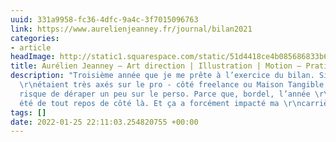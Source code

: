 ```yaml
---
uuid: 331a9958-fc36-4dfc-9a4c-3f7015096763
link: https://www.aurelienjeanney.fr/journal/bilan2021
categories:
- article
headImage: http://static1.squarespace.com/static/51d4418ce4b085686833b6ea/5a7ac8a8e2c483ccb40d071a/6191364d6e073318a7bac274/1641228797320/AJ_Bilan2021_Apres.jpg?format=1500w
title: Aurélien Jeanney – Art direction | Illustration | Motion — Pratique de l'effondrement
description: "Troisième année que je me prête à l’exercice du bilan. Si les deux premiers
  \r\nétaient très axés sur le pro - côté freelance ou Maison Tangible -, \r\ncelui-ci
  risque de déraper un peu sur le perso. Parce que, bordel, l’année \r\n2021 a pas
  été de tout repos de côté là. Et ça a forcément impacté ma \r\ncarrière professionnelle."
tags: []
date: 2022-01-25 22:11:03.254820755 +00:00
---
```

